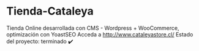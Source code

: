 # Tienda-Cataleya
Tienda Online desarrollada con CMS - Wordpress + WooCommerce, optimización con YoastSEO 
Acceda a http://www.cataleyastore.cl/
Estado del proyecto: terminado ✔️
